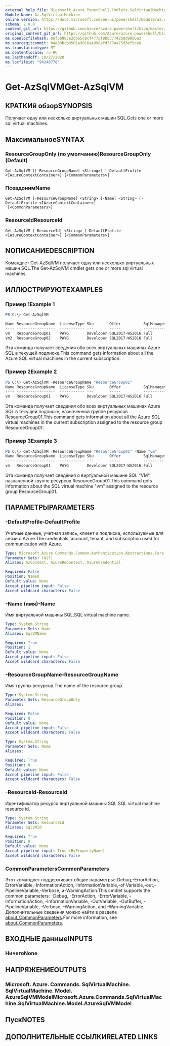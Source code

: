 ```yaml
---
external help file: Microsoft.Azure.PowerShell.Cmdlets.SqlVirtualMachine.dll-Help.xml
Module Name: Az.SqlVirtualMachine
online version: https://docs.microsoft.com/en-us/powershell/module/az.sqlvirtualmachine/get-azsqlvm
schema: 2.0.0
content_git_url: https://github.com/Azure/azure-powershell/blob/master/src/SqlVirtualMachine/SqlVirtualMachine/help/Get-AzSqlVM.md
original_content_git_url: https://github.com/Azure/azure-powershell/blob/master/src/SqlVirtualMachine/SqlVirtualMachine/help/Get-AzSqlVM.md
ms.openlocfilehash: b6f5b885e2cb65c8cf4775f8bb37742b8d98b6a3
ms.sourcegitcommit: b4a38bcb0501a9016a4998efd377aa75d3ef9ce8
ms.translationtype: MT
ms.contentlocale: ru-RU
ms.lasthandoff: 10/27/2020
ms.locfileid: "94248778"
---
```

# <span data-ttu-id="6dffd-101">Get-AzSqlVM</span><span class="sxs-lookup"><span data-stu-id="6dffd-101">Get-AzSqlVM</span></span>

## <span data-ttu-id="6dffd-102">КРАТКИй обзор</span><span class="sxs-lookup"><span data-stu-id="6dffd-102">SYNOPSIS</span></span>
<span data-ttu-id="6dffd-103">Получает одну или несколько виртуальных машин SQL.</span><span class="sxs-lookup"><span data-stu-id="6dffd-103">Gets one or more sql virtual machines.</span></span>

## <span data-ttu-id="6dffd-104">Максимальное</span><span class="sxs-lookup"><span data-stu-id="6dffd-104">SYNTAX</span></span>

### <span data-ttu-id="6dffd-105">ResourceGroupOnly (по умолчанию)</span><span class="sxs-lookup"><span data-stu-id="6dffd-105">ResourceGroupOnly (Default)</span></span>
```
Get-AzSqlVM [[-ResourceGroupName] <String>] [-DefaultProfile <IAzureContextContainer>] [<CommonParameters>]
```

### <span data-ttu-id="6dffd-106">Псевдоним</span><span class="sxs-lookup"><span data-stu-id="6dffd-106">Name</span></span>
```
Get-AzSqlVM [-ResourceGroupName] <String> [-Name] <String> [-DefaultProfile <IAzureContextContainer>]
 [<CommonParameters>]
```

### <span data-ttu-id="6dffd-107">ResourceId</span><span class="sxs-lookup"><span data-stu-id="6dffd-107">ResourceId</span></span>
```
Get-AzSqlVM [-ResourceId] <String> [-DefaultProfile <IAzureContextContainer>] [<CommonParameters>]
```

## <span data-ttu-id="6dffd-108">NОПИСАНИЕ</span><span class="sxs-lookup"><span data-stu-id="6dffd-108">DESCRIPTION</span></span>
<span data-ttu-id="6dffd-109">Командлет Get-AzSqlVM получает одну или несколько виртуальных машин SQL.</span><span class="sxs-lookup"><span data-stu-id="6dffd-109">The Get-AzSqlVM cmdlet gets one or more sql virtual machines.</span></span>

## <span data-ttu-id="6dffd-110">ИЛЛЮСТРИРУЮТ</span><span class="sxs-lookup"><span data-stu-id="6dffd-110">EXAMPLES</span></span>

### <span data-ttu-id="6dffd-111">Пример 1</span><span class="sxs-lookup"><span data-stu-id="6dffd-111">Example 1</span></span>
```powershell
PS C:\> Get-AzSqlVM

Name ResourceGroupName  LicenseType Sku       Offer          SqlManagementType
---- -----------------  ----------- ---       -----          -----------------
vm   ResourceGroup01    PAYG        Developer SQL2017-WS2016 Full
vm2  ResourceGroup02    PAYG        Developer SQL2017-WS2016 Full
```

<span data-ttu-id="6dffd-112">Эта команда получает сведения обо всех виртуальных машинах Azure SQL в текущей подписке.</span><span class="sxs-lookup"><span data-stu-id="6dffd-112">This command gets information about all the Azure SQL virtual machines in the current subscription.</span></span>

### <span data-ttu-id="6dffd-113">Пример 2</span><span class="sxs-lookup"><span data-stu-id="6dffd-113">Example 2</span></span>
```powershell
PS C:\> Get-AzSqlVM -ResourceGroupName "ResourceGroup01"
Name ResourceGroupName  LicenseType Sku       Offer          SqlManagementType
---- -----------------  ----------- ---       -----          -----------------
vm   ResourceGroup01    PAYG        Developer SQL2017-WS2016 Full
```

<span data-ttu-id="6dffd-114">Эта команда получает сведения обо всех виртуальных машинах Azure SQL в текущей подписке, назначенной группе ресурсов ResourceGroup01.</span><span class="sxs-lookup"><span data-stu-id="6dffd-114">This command gets information about all the Azure SQL virtual machines in the current subscription assigned to the resource group ResourceGroup01.</span></span>

### <span data-ttu-id="6dffd-115">Пример 3</span><span class="sxs-lookup"><span data-stu-id="6dffd-115">Example 3</span></span>
```powershell
PS C:\> Get-AzSqlVM -ResourceGroupName "ResourceGroup01" -Name "vm"
Name ResourceGroupName  LicenseType Sku       Offer          SqlManagementType
---- -----------------  ----------- ---       -----          -----------------
vm   ResourceGroup01    PAYG        Developer SQL2017-WS2016 Full
```

<span data-ttu-id="6dffd-116">Эта команда получает сведения о виртуальной машине SQL "VM", назначенной группе ресурсов ResourceGroup01.</span><span class="sxs-lookup"><span data-stu-id="6dffd-116">This command gets information about the SQL virtual machine "vm" assigned to the resource group ResourceGroup01.</span></span>

## <span data-ttu-id="6dffd-117">ПАРАМЕТРЫ</span><span class="sxs-lookup"><span data-stu-id="6dffd-117">PARAMETERS</span></span>

### <span data-ttu-id="6dffd-118">-DefaultProfile</span><span class="sxs-lookup"><span data-stu-id="6dffd-118">-DefaultProfile</span></span>
<span data-ttu-id="6dffd-119">Учетные данные, учетная запись, клиент и подписка, используемые для связи с Azure.</span><span class="sxs-lookup"><span data-stu-id="6dffd-119">The credentials, account, tenant, and subscription used for communication with Azure.</span></span>

```yaml
Type: Microsoft.Azure.Commands.Common.Authentication.Abstractions.Core.IAzureContextContainer
Parameter Sets: (All)
Aliases: AzContext, AzureRmContext, AzureCredential

Required: False
Position: Named
Default value: None
Accept pipeline input: False
Accept wildcard characters: False
```

### <span data-ttu-id="6dffd-120">-Name (имя)</span><span class="sxs-lookup"><span data-stu-id="6dffd-120">-Name</span></span>
<span data-ttu-id="6dffd-121">Имя виртуальной машины SQL.</span><span class="sxs-lookup"><span data-stu-id="6dffd-121">SQL virtual machine name.</span></span>

```yaml
Type: System.String
Parameter Sets: Name
Aliases: SqlVMName

Required: True
Position: 1
Default value: None
Accept pipeline input: False
Accept wildcard characters: False
```

### <span data-ttu-id="6dffd-122">-ResourceGroupName</span><span class="sxs-lookup"><span data-stu-id="6dffd-122">-ResourceGroupName</span></span>
<span data-ttu-id="6dffd-123">Имя группы ресурсов.</span><span class="sxs-lookup"><span data-stu-id="6dffd-123">The name of the resource group.</span></span>

```yaml
Type: System.String
Parameter Sets: ResourceGroupOnly
Aliases:

Required: False
Position: 0
Default value: None
Accept pipeline input: False
Accept wildcard characters: False
```

```yaml
Type: System.String
Parameter Sets: Name
Aliases:

Required: True
Position: 0
Default value: None
Accept pipeline input: False
Accept wildcard characters: False
```

### <span data-ttu-id="6dffd-124">-ResourceId</span><span class="sxs-lookup"><span data-stu-id="6dffd-124">-ResourceId</span></span>
<span data-ttu-id="6dffd-125">Идентификатор ресурса виртуальной машины SQL.</span><span class="sxs-lookup"><span data-stu-id="6dffd-125">SQL virtual machine resource id.</span></span>

```yaml
Type: System.String
Parameter Sets: ResourceId
Aliases: SqlVMId

Required: True
Position: 0
Default value: None
Accept pipeline input: True (ByPropertyName)
Accept wildcard characters: False
```

### <span data-ttu-id="6dffd-126">CommonParameters</span><span class="sxs-lookup"><span data-stu-id="6dffd-126">CommonParameters</span></span>
<span data-ttu-id="6dffd-127">Этот командлет поддерживает общие параметры:-Debug,-ErrorAction,-ErrorVariable,-InformationAction,-InformationVariable,-of Variable,-out,-PipelineVariable,-Verbose, и-WarningAction.</span><span class="sxs-lookup"><span data-stu-id="6dffd-127">This cmdlet supports the common parameters: -Debug, -ErrorAction, -ErrorVariable, -InformationAction, -InformationVariable, -OutVariable, -OutBuffer, -PipelineVariable, -Verbose, -WarningAction, and -WarningVariable.</span></span> <span data-ttu-id="6dffd-128">Дополнительные сведения можно найти в разделе [about_CommonParameters](http://go.microsoft.com/fwlink/?LinkID=113216).</span><span class="sxs-lookup"><span data-stu-id="6dffd-128">For more information, see [about_CommonParameters](http://go.microsoft.com/fwlink/?LinkID=113216).</span></span>

## <span data-ttu-id="6dffd-129">ВХОДНЫЕ данные</span><span class="sxs-lookup"><span data-stu-id="6dffd-129">INPUTS</span></span>

### <span data-ttu-id="6dffd-130">Ничего</span><span class="sxs-lookup"><span data-stu-id="6dffd-130">None</span></span>

## <span data-ttu-id="6dffd-131">НАПРЯЖЕНИЕ</span><span class="sxs-lookup"><span data-stu-id="6dffd-131">OUTPUTS</span></span>

### <span data-ttu-id="6dffd-132">Microsoft. Azure. Commands. SqlVirtualMachine. SqlVirtualMachine. Model. AzureSqlVMModel</span><span class="sxs-lookup"><span data-stu-id="6dffd-132">Microsoft.Azure.Commands.SqlVirtualMachine.SqlVirtualMachine.Model.AzureSqlVMModel</span></span>

## <span data-ttu-id="6dffd-133">Пуск</span><span class="sxs-lookup"><span data-stu-id="6dffd-133">NOTES</span></span>

## <span data-ttu-id="6dffd-134">ДОПОЛНИТЕЛЬНЫЕ ССЫЛКИ</span><span class="sxs-lookup"><span data-stu-id="6dffd-134">RELATED LINKS</span></span>
